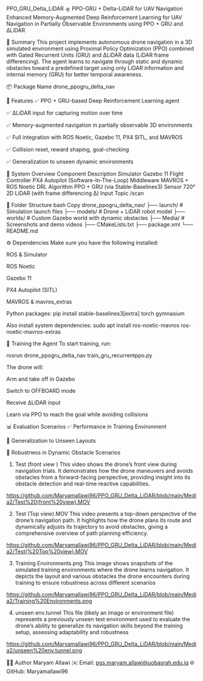 PPO_GRU_Delta_LiDAR 🛸
PPO-GRU + Delta-LiDAR for UAV Navigation
Enhanced Memory-Augmented Deep Reinforcement Learning for UAV Navigation in Partially Observable Environments using PPO + GRU and ΔLiDAR

🧠 Summary
This project implements autonomous drone navigation in a 3D simulated environment using Proximal Policy Optimization (PPO) combined with Gated Recurrent Units (GRU) and ΔLiDAR data (LiDAR frame differencing). The agent learns to navigate through static and dynamic obstacles toward a predefined target using only LiDAR information and internal memory (GRU) for better temporal awareness.

📦 Package Name
drone_ppogru_delta_nav

🚀 Features
✅ PPO + GRU-based Deep Reinforcement Learning agent

✅ ΔLiDAR input for capturing motion over time

✅ Memory-augmented navigation in partially observable 3D environments

✅ Full integration with ROS Noetic, Gazebo 11, PX4 SITL, and MAVROS

✅ Collision reset, reward shaping, goal-checking

✅ Generalization to unseen dynamic environments

🧭 System Overview
Component	Description
Simulator	Gazebo 11
Flight Controller	PX4 Autopilot (Software-In-The-Loop)
Middleware	MAVROS + ROS Noetic
DRL Algorithm	PPO + GRU (via Stable-Baselines3)
Sensor	720° 2D LiDAR (with frame differencing Δ)
Input Topic	/scan


📂 Folder Structure
bash
Copy
drone_ppogru_delta_nav/
├── launch/         # Simulation launch files
├── models/         # Drone + LiDAR robot model
├── worlds/         # Custom Gazebo world with dynamic obstacles
├── Media/          # Screenshots and demo videos
├── CMakeLists.txt
├── package.xml
└── README.md



⚙️ Dependencies
Make sure you have the following installed:

ROS & Simulator

ROS Noetic

Gazebo 11

PX4 Autopilot (SITL)

MAVROS & mavros_extras



Python packages:
pip install stable-baselines3[extra] torch gymnasium

Also install system dependencies:
sudo apt install ros-noetic-mavros ros-noetic-mavros-extras


🧠 Training the Agent
To start training, run:

rosrun drone_ppogru_delta_nav train_gru_recurrentppo.py

The drone will:

Arm and take off in Gazebo

Switch to OFFBOARD mode

Receive ΔLiDAR input

Learn via PPO to reach the goal while avoiding collisions


📊 Evaluation Scenarios
✅ Performance in Training Environment

🧩 Generalization to Unseen Layouts

🔄 Robustness in Dynamic Obstacle Scenarios

1. Test (front view )
This video shows the drone’s front view during navigation trials. It demonstrates how the drone maneuvers and avoids obstacles from a forward-facing perspective, providing insight into its obstacle detection and real-time reactive capabilities.

https://github.com/Maryamallawi96/PPO_GRU_Delta_LiDAR/blob/main/Media2/Test%20(front%20view).MOV

2. Test (Top view).MOV
This video presents a top-down perspective of the drone’s navigation path. It highlights how the drone plans its route and dynamically adjusts its trajectory to avoid obstacles, giving a comprehensive overview of path planning efficiency.

https://github.com/Maryamallawi96/PPO_GRU_Delta_LiDAR/blob/main/Media2/Test(%20Top%20view).MOV

3. Training Environments.png
This image shows snapshots of the simulated training environments where the drone learns navigation. It depicts the layout and various obstacles the drone encounters during training to ensure robustness across different scenarios

https://github.com/Maryamallawi96/PPO_GRU_Delta_LiDAR/blob/main/Media2/Training%20Environments.png

4. unseen env.tunnel
This file (likely an image or environment file) represents a previously unseen test environment used to evaluate the drone’s ability to generalize its navigation skills beyond the training setup, assessing adaptability and robustness

https://github.com/Maryamallawi96/PPO_GRU_Delta_LiDAR/blob/main/Media2/unseen%20env.tunnel.png


👩‍💻 Author
Maryam Allawi
✉️ Email: pgs.maryam.allawi@uobasrah.edu.iq
🌐 GitHub: Maryamallawi96


